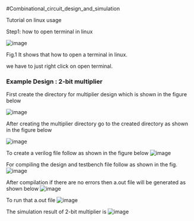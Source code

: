 #Combinational_circuit_design_and_simulation

Tutorial on linux usage


Step1: how to open terminal in linux

![image](https://user-images.githubusercontent.com/92289264/147219491-fc31d1d1-2036-4bf6-8cf7-9f8ea05f1ba3.png)

Fig.1 It shows that how to open a terminal in linux.

we have to just right click on open terminal.  

<h3>Example Design : 2-bit multiplier </h3>

First create the directory for multiplier design which is shown in the figure below

![image](https://user-images.githubusercontent.com/92289264/147221983-a7ed556d-4382-4d7a-a1fb-7b4cbd44ffb0.png)

After creating the multiplier directory go to the created directory as shown in the figure below

![image](https://user-images.githubusercontent.com/92289264/147222483-15e26145-b90a-4353-bfd2-a7c2e6d096ee.png)

To create a verilog file follow as shown in the figure below
![image](https://user-images.githubusercontent.com/92289264/147222663-ac96202c-fec0-41e2-9cb5-71bd0a4edda5.png)

For compiling the design and testbench file follow as shown in the fig.
![image](https://user-images.githubusercontent.com/92289264/147231733-8b65895f-627c-46f4-bccd-a1761cabfd47.png)

After compilation if there are no errors then a.out file will be generated as shown below
![image](https://user-images.githubusercontent.com/92289264/147234312-f5d1a02a-e86e-48ac-8ba0-44a24d9504c7.png)

To run that a.out file
![image](https://user-images.githubusercontent.com/92289264/147235094-2170d741-afb4-425a-a66c-ab18a2f20f77.png)

The simulation result of 2-bit multiplier is
![image](https://user-images.githubusercontent.com/92289264/147235187-c8f9b946-c12d-4edb-a5dc-5bc99603e94f.png)
